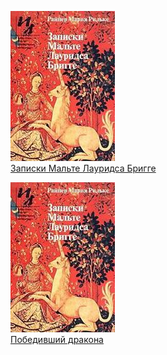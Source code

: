 ![](Записки%20Мальте%20Лауридса%20Бригге.jpg)  
[Записки Мальте Лауридса Бригге](Записки%20Мальте%20Лауридса%20Бригге)

![](Победивший%20дракона.jpg)  
[Победивший дракона](Победивший%20дракона)
